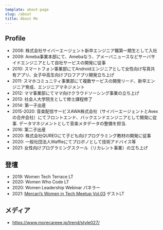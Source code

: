 ```yaml
---
template: about-page
slug: /about
title: About Me
---
```

## Profile

* 2008: 株式会社サイバーエージェント新卒エンジニア職第一期生として入社
* 2009: Ameba事業本部にて、Amebaなう、アメーバニュースなどサーバサイドエンジニアとして自社サービスの開発に従事
* 2010: スマートフォン事業部にてAndroidエンジニアとして女性向け写真共有アプリ、女子中高生向けプロフアプリ開発立ち上げ
* 2011: スマホコミュニティ事業部にて複数サービスの開発リード、新卒エンジニア育成、エンジニアマネジメント
* 2012: ママ事業部にてママ向けクラウドソーシング事業の立ち上げ
* 2013: 社会人大学院生として修士課程修了
* 2014: 第一子出産
* 2015-2020: 音楽配信サービスAWA株式会社（サイバーエージェントとAvexの合弁会社）にてフロントエンド、バックエンドエンジニアとして開発に従事. データマネジメントとして音楽メタデータの整備を担当.
* 2016: 第二子出産
* 2020: 株式会社QUREOにて子ども向けプログラミング教材の開発に従事
* 2020: 一般社団法人Waffleにてプロボノとして技術アドバイス等
* 2021: 女性向けプログラミングスクール（リカレント事業）の立ち上げ

## 登壇

* 2019: Women Tech Terrace LT
* 2020: Women Who Code LT
* 2020: Women Leadership Webinar パネラー
* 2021: [Mercari’s Women in Tech Meetup Vol.03](https://connpass.com/event/201048/) ゲストLT

## メディア

* https://www.morecareee.jp/trend/style027/